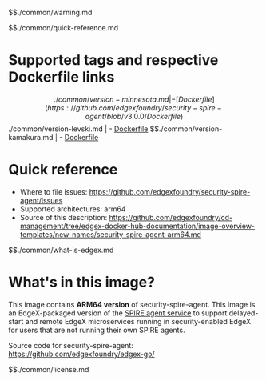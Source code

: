 $$./common/warning.md

$$./common/quick-reference.md

# Supported tags and respective Dockerfile links

$$./common/version-minnesota.md |
        - [Dockerfile](https://github.com/edgexfoundry/security-spire-agent/blob/v3.0.0/Dockerfile)
$$./common/version-levski.md |
        - [Dockerfile](https://github.com/edgexfoundry/security-spire-agent/blob/v2.3.0/Dockerfile)
$$./common/version-kamakura.md |
        - [Dockerfile](https://github.com/edgexfoundry/security-spire-agent/blob/v2.2.0/Dockerfile)

# Quick reference 

- Where to file issues: https://github.com/edgexfoundry/security-spire-agent/issues
- Supported architectures: arm64
- Source of this description: https://github.com/edgexfoundry/cd-management/tree/edgex-docker-hub-documentation/image-overview-templates/new-names/security-spire-agent-arm64.md

$$./common/what-is-edgex.md

# What's in this image?

This image contains **ARM64 version** of security-spire-agent.
This image is an EdgeX-packaged version of the [SPIRE agent service](https://github.com/spiffe/spire/)
to support delayed-start and remote EdgeX microservices running in security-enabled EdgeX
for users that are not running their own SPIRE agents.

Source code for security-spire-agent: <https://github.com/edgexfoundry/edgex-go/>

$$./common/license.md
